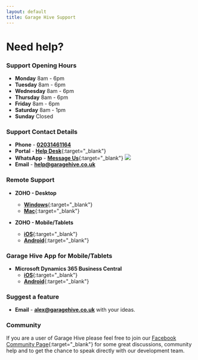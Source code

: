 ```yaml
---
layout: default
title: Garage Hive Support
---
```


# Need help? 

### Support Opening Hours
* **Monday** 8am - 6pm
* **Tuesday** 8am - 6pm
* **Wednesday** 8am - 6pm
* **Thursday** 8am - 6pm
* **Friday** 8am - 6pm
* **Saturday** 8am - 1pm
* **Sunday** Closed

### Support Contact Details
* **Phone** - [**02031461164**](tel:02031461164)
* **Portal** - [**Help Desk**](https://garagehive.co.uk/helpdesk){:target="_blank"}
* **WhatsApp** - [**Message Us**](https://wa.me/442031461164){:target="_blank"} ![](media/Wap.png)
* **Email** - [**help@garagehive.co.uk**](mailto:help@garagehive.co.uk)

### Remote Support
* **ZOHO - Desktop**
    * [**Windows**](https://assist.zoho.eu/install-customer-plugin){:target="_blank"}
    * [**Mac**](https://join.zoho.eu){:target="_blank"}

* **ZOHO - Mobile/Tablets**
    * [**iOS**](https://apps.apple.com/gb/app/zoho-assist-customer/id1277551323){:target="_blank"}
    * [**Android**](https://play.google.com/store/apps/details?id=com.zoho.assist.agent&hl=en_GB){:target="_blank"}

### Garage Hive App for Mobile/Tablets  
* **Microsoft Dynamics 365 Business Central**
    * [**iOS**](https://apps.apple.com/sg/app/dynamics-365-business-central/id1093325047){:target="_blank"}   
    * [**Android**](https://play.google.com/store/apps/details?id=com.microsoft.dynamics.ProjectMadeira&hl=en_GB){:target="_blank"}   

### Suggest a feature
* **Email** - [**alex@garagehive.co.uk**](mailto:alex@garagehive.co.uk) with your ideas.

### Community 

If you are a user of Garage Hive please feel free to join our [Facebook Community Page](https://www.facebook.com/groups/1808538692573390/ "Facebook Community"){:target="_blank"} for some great discussions, community help and to get the chance to speak directly with our development team.